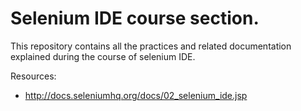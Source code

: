 
# Selenium IDE course section.

This repository contains all the practices and related documentation  
explained during the course of selenium IDE.

Resources:

- http://docs.seleniumhq.org/docs/02_selenium_ide.jsp



